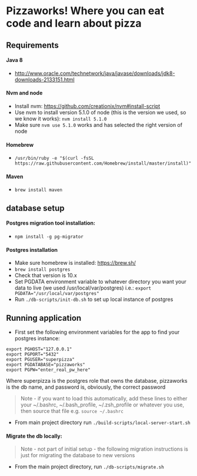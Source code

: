 # Pizzaworks! Where you can eat code and learn about pizza

## Requirements

#### Java 8

- http://www.oracle.com/technetwork/java/javase/downloads/jdk8-downloads-2133151.html

#### Nvm and node

- Install nvm: https://github.com/creationix/nvm#install-script
- Use nvm to install version 5.1.0 of node (this is the version we used, so we know it 
  works): `nvm install 5.1.0`
- Make sure `nvm use 5.1.0` works and has selected the right version of node

#### Homebrew

- `/usr/bin/ruby -e "$(curl -fsSL https://raw.githubusercontent.com/Homebrew/install/master/install)"`

#### Maven

- `brew install maven`

## database setup

#### Postgres migration tool installation:

- `npm install -g pg-migrator`

#### Postgres installation
- Make sure homebrew is installed: https://brew.sh/
- `brew install postgres`
- Check that version is 10.x
- Set PGDATA environment variable to whatever directory you want your data to live 
  (we used /usr/local/var/postgres) i.e.: `export PGDATA="/usr/local/var/postgres"`
- Run `./db-scripts/init-db.sh` to set up local instance of postgres


## Running application
- First set the following environment variables for the app to find your postgres 
  instance:

```
export PGHOST="127.0.0.1"
export PGPORT="5432"
export PGUSER="superpizza"
export PGDATABASE="pizzaworks"
export PGPW="enter_real_pw_here"
```

Where superpizza is the postgres role that owns the database, pizzaworks is the db name,
and password is, obviously, the correct password

> Note - if you want to load this automatically, add these lines to either your 
  ~/.bashrc, ~/.bash_profile, ~/.zsh_profile or whatever you use, then source that file 
  e.g. `source ~/.bashrc`

- From main project directory run `./build-scripts/local-server-start.sh`

#### Migrate the db locally:

> Note - not part of initial setup - the following migration instructions is just for 
  migrating the database to new versions

- From the main project directory, run `./db-scripts/migrate.sh`
